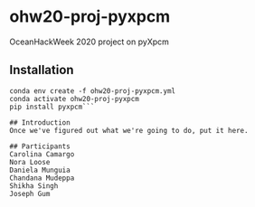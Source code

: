 # ohw20-proj-pyxpcm
OceanHackWeek 2020 project on pyXpcm

## Installation
```git clone https://github.com/oceanhackweek/ohw20-proj-pyxpcm.git
conda env create -f ohw20-proj-pyxpcm.yml
conda activate ohw20-proj-pyxpcm
pip install pyxpcm```

## Introduction
Once we've figured out what we're going to do, put it here.

## Participants
Carolina Camargo
Nora Loose
Daniela Munguia
Chandana Mudeppa
Shikha Singh
Joseph Gum

